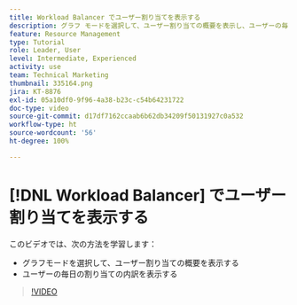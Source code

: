 ```yaml
---
title: Workload Balancer でユーザー割り当てを表示する
description: グラフ モードを選択して、ユーザー割り当ての概要を表示し、ユーザーの毎日の割り当ての内訳を表示する方法を説明します。
feature: Resource Management
type: Tutorial
role: Leader, User
level: Intermediate, Experienced
activity: use
team: Technical Marketing
thumbnail: 335164.png
jira: KT-8876
exl-id: 05a10df0-9f96-4a38-b23c-c54b64231722
doc-type: video
source-git-commit: d17df7162ccaab6b62db34209f50131927c0a532
workflow-type: ht
source-wordcount: '56'
ht-degree: 100%

---
```


# [!DNL Workload Balancer] でユーザー割り当てを表示する

このビデオでは、次の方法を学習します：

* グラフモードを選択して、ユーザー割り当ての概要を表示する
* ユーザーの毎日の割り当ての内訳を表示する

>[!VIDEO](https://video.tv.adobe.com/v/335164/?quality=12&learn=on&enablevpops)
